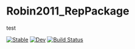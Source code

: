 # Robin2011_RepPackage

test

[![Stable](https://img.shields.io/badge/docs-stable-blue.svg)](https://bo-js.github.io/Robin2011_RepPackage.jl/stable/)
[![Dev](https://img.shields.io/badge/docs-dev-blue.svg)](https://bo-js.github.io/Robin2011_RepPackage.jl/dev/)
[![Build Status](https://github.com/bo-js/Robin2011_RepPackage.jl/actions/workflows/CI.yml/badge.svg?branch=main)](https://github.com/bo-js/Robin2011_RepPackage.jl/actions/workflows/CI.yml?query=branch%3Amain)
